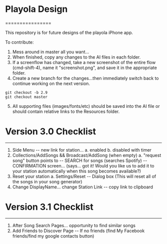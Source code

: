 # Playola Design
================

This repository is for future designs of the playola iPhone app.

To contribute:
1. Mess around in master all you want...
2. When finished, copy any changes to the AI files in each folder.
3. If a screenflow has changed, take a new screenshot of the entire flow (cmd-shift-4), name it "screenshot.png", and save it in the appropriate folder.
4. Create a new branch for the changes...then immediately switch back to continue working on the next version.
```
git checkout -b 2.9
git checkout master
```
5. All supporting files (images/fonts/etc) should be saved into the AI file or should contain relative links to the Resources folder.


# Version 3.0 Checklist
-----------------------
1. Side Menu -- new link for station...
  a. enabled
  b. disabled with timer
2. Collections/AddSongs && Broadcast/AddSong (when empty)
  a. "request song" button points to
    -- SEARCH for songs (searches Spotify)
    -- CONFIRMATION screen... (says... got it!  Would you like us to add it to your station automatically when this song becomes available?)
3. Reset your station
  a. Settings/Reset
    -- Dialog box (This will reset all of the songs in your song generator)
4. Change DisplayName... change Station Link
    -- copy link to clipboard


# Version 3.1 Checklist
-----------------------
1. After Song Search Pages... opportunity to find similar songs
2. Add Friends to Discover Page
       -- If no friends (find My Facebook friends/find my google contacts button)